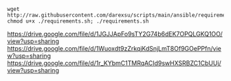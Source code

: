```
wget http://raw.githubusercontent.com/darexsu/scripts/main/ansible/requirements.sh; chmod u+x ./requirements.sh; ./requirements.sh
```
https://drive.google.com/file/d/1JGJJApFo9sTY2G74b6dEK7OPQLGKQ1OO/view?usp=sharing
https://drive.google.com/file/d/1Wuoxdt9zZrkqjKdSnjLmT8Of9GOePPfn/view?usp=sharing
https://drive.google.com/file/d/1r_KYbmC1TMRqACId9swHXSRBZC1CbUUj/view?usp=sharing
